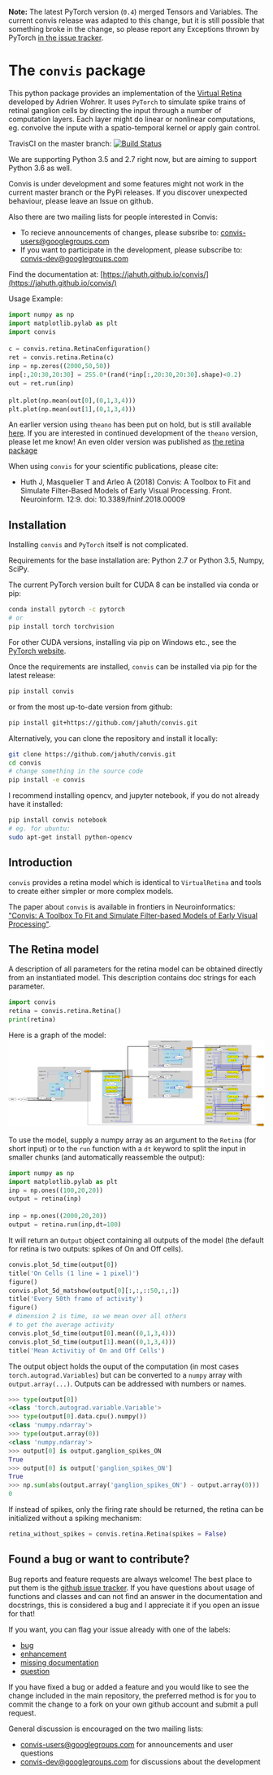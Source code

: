 **Note:** The latest PyTorch version (`0.4`) merged Tensors and Variables.
The current convis release was adapted to this change, but it is still possible
that something broke in the change, so please report any Exceptions thrown by
PyTorch [in the issue tracker](https://github.com/jahuth/convis/labels/bug).

# The `convis` package

This python package provides an implementation of the [Virtual Retina](http://www-sop.inria.fr/neuromathcomp/public/software/virtualretina/) developed by Adrien Wohrer. It uses `PyTorch` to simulate spike trains of retinal ganglion cells by directing the input through a number of computation layers. Each layer might do linear or nonlinear computations, eg. convolve the inpute with a spatio-temporal kernel or apply gain control.

TravisCI on the master branch: [![Build Status](https://travis-ci.org/jahuth/convis.svg?branch=master)](https://travis-ci.org/jahuth/convis) 

We are supporting Python 3.5 and 2.7 right now, but are aiming to support Python 3.6 as well.

Convis is under development and some features might not work in the current master branch or the PyPi releases.
If you discover unexpected behaviour, please leave an Issue on github.

Also there are two mailing lists for people interested in Convis:

 * To recieve announcements of changes, please subsribe to: [convis-users@googlegroups.com](https://groups.google.com/forum/#!forum/convis-users)
 * If you want to participate in the development, please subscribe to: [convis-dev@googlegroups.com](https://groups.google.com/forum/#!forum/convis-dev)

Find the documentation at: [https://jahuth.github.io/convis/](https://jahuth.github.io/convis/)

Usage Example:

```python
import numpy as np
import matplotlib.pylab as plt
import convis

c = convis.retina.RetinaConfiguration()
ret = convis.retina.Retina(c)
inp = np.zeros((2000,50,50))
inp[:,20:30,20:30] = 255.0*(rand(*inp[:,20:30,20:30].shape)<0.2)
out = ret.run(inp)

plt.plot(np.mean(out[0],(0,1,3,4)))
plt.plot(np.mean(out[1],(0,1,3,4)))
```

An earlier version using `theano` has been put on hold, but is still available [here](http://github.com/jahuth/convis_theano). If you are interested in continued development of the `theano` version, please let me know!
An even older version was published as <a href="https://github.com/jahuth/retina">the retina package</a>

When using `convis` for your scientific publications, please cite:

 * Huth J, Masquelier T and Arleo A (2018) Convis: A Toolbox to Fit and Simulate Filter-Based Models of Early Visual Processing. Front. Neuroinform. 12:9. doi: 10.3389/fninf.2018.00009

## Installation

Installing `convis` and `PyTorch` itself is not complicated.


Requirements for the base installation are: Python 2.7 or Python 3.5, Numpy, SciPy.

The current PyTorch version built for CUDA 8 can be installed via conda or pip:
```bash
conda install pytorch -c pytorch 
# or
pip install torch torchvision
```
For other CUDA versions, installing via pip on Windows etc., see the [PyTorch website](https://pytorch.org/).

Once the requirements are installed, `convis` can be installed via pip for the latest release:
```bash
pip install convis
```

or from the most up-to-date version from github:

```bash
pip install git+https://github.com/jahuth/convis.git
```

Alternatively, you can clone the repository and install it locally:

```bash
git clone https://github.com/jahuth/convis.git
cd convis
# change something in the source code
pip install -e convis
```


I recommend installing opencv, and jupyter notebook, if you do not already have it installed:

```bash
pip install convis notebook
# eg. for ubuntu:
sudo apt-get install python-opencv
```

## Introduction

`convis` provides a retina model which is identical to `VirtualRetina` and tools
to create either simpler or more complex models.

The paper about `convis` is available in frontiers in Neuroinformatics: 
["Convis: A Toolbox To Fit and Simulate Filter-based Models of Early Visual Processing"](https://www.frontiersin.org/articles/10.3389/fninf.2018.00009/full).

## The Retina model

A description of all parameters for the retina model can be obtained directly from
an instantiated model. This description contains doc strings for each parameter.
```python
import convis
retina = convis.retina.Retina()
print(retina)
```

Here is a graph of the model:
<a href="retina_graph.png"><img src="retina_graph.png" widht="200"/></a>

To use the model, supply a numpy array as an argument to the `Retina` (for short input) or to the `run` function with a `dt` keyword to split the input in smaller chunks (and automatically reassemble the output):

```python
import numpy as np
import matplotlib.pylab as plt
inp = np.ones((100,20,20))
output = retina(inp)
    
inp = np.ones((2000,20,20))
output = retina.run(inp,dt=100)
```

It will return an `Output` object containing all outputs of the model (the default for retina is two outputs: spikes of On and Off cells).

```python
convis.plot_5d_time(output[0])
title('On Cells (1 line = 1 pixel)')
figure()
convis.plot_5d_matshow(output[0][:,:,::50,:,:])
title('Every 50th frame of activity')
figure()
# dimension 2 is time, so we mean over all others
# to get the average activity
convis.plot_5d_time(output[0].mean((0,1,3,4)))
convis.plot_5d_time(output[1].mean((0,1,3,4)))
title('Mean Activitiy of On and Off Cells')
```

The output object holds the ouput of the computation (in most cases `torch.autograd.Variables`) but can be converted to a `numpy` array with `output.array(...)`. Outputs can be addressed with numbers or names.

```python
>>> type(output[0])
<class 'torch.autograd.variable.Variable'>
>>> type(output[0].data.cpu().numpy())
<class 'numpy.ndarray'>
>>> type(output.array(0))
<class 'numpy.ndarray'>
>>> output[0] is output.ganglion_spikes_ON
True
>>> output[0] is output['ganglion_spikes_ON']
True
>>> np.sum(abs(output.array('ganglion_spikes_ON') - output.array(0)))
0
```

If instead of spikes, only the firing rate should be returned, the retina can be initialized without a spiking mechanism:

```python
retina_without_spikes = convis.retina.Retina(spikes = False)
```

## Found a bug or want to contribute?

Bug reports and feature requests are always welcome!
The best place to put them is the [github issue tracker](https://github.com/jahuth/convis/issues).
If you have questions about usage of functions and classes and can not find 
an answer in the documentation and docstrings, this is considered a bug and I appreciate
it if you open an issue for that!

If you want, you can flag your issue already with one of the labels:

 * [bug](https://github.com/jahuth/convis/labels/bug)
 * [enhancement](https://github.com/jahuth/convis/labels/enhancement)
 * [missing documentation](https://github.com/jahuth/convis/labels/missing%20documentation)
 * [question](https://github.com/jahuth/convis/labels/question)

If you have fixed a bug or added a feature and you would like to see the change
included in the main repository, the preferred method is for you to commit the 
change to a fork on your own github account and submit a pull request.


General discussion is encouraged on the two mailing lists:
 * [convis-users@googlegroups.com](https://groups.google.com/forum/#!forum/convis-users) for announcements and user questions
 * [convis-dev@googlegroups.com](https://groups.google.com/forum/#!forum/convis-dev) for discussions about the development


